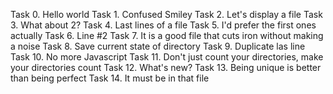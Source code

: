 Task 0. Hello world
Task 1. Confused Smiley
Task 2. Let's display a file
Task 3. What about 2?
Task 4. Last lines of a file
Task 5. I'd prefer the first ones actually
Task 6. Line #2
Task 7. It is a good file that cuts iron without making a noise
Task 8. Save current state of directory
Task 9. Duplicate las line
Task 10. No more Javascript
Task 11. Don't just count your directories, make your directories count 
Task 12. What's new?
Task 13. Being unique is better than being perfect
Task 14. It must be in that file
